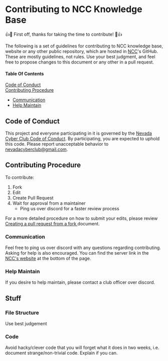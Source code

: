 # Contributing to NCC Knowledge Base

👍🎉 First off, thanks for taking the time to contribute! 🎉👍

The following is a set of guidelines for contributing to NCC knowledge base, website or any other public repository, which are hosted in [NCC](https://github.com/NevadaCyberClub)'s GitHub. These are mostly guidelines, not rules. Use your best judgment, and feel free to propose changes to this document or any other in a pull request.


#### Table Of Contents
[Code of Conduct](#code-of-conduct)   
[Contributing Procedure](#contributing-procedure)   
   - [Communication](#communication)
   - [Help Maintain](#help-maintain)

## Code of Conduct

This project and everyone participating in it is governed by the [Nevada Cyber Club Code of Conduct](CODE_OF_CONDUCT.md). By participating, you are expected to uphold this code. Please report unacceptable behavior to [nevadacyberclub@gmail.com](mailto:nevadacyberclub@gmail.com).


## Contributing Procedure

To contribute:
   1. Fork
   2. Edit
   3. Create Pull Request
   4. Wait for approval from a maintainer
      - Ping us over discord for a faster review process   

For a more detailed procedure on how to submit your edits, please review [Creating a pull request from a fork
](https://docs.github.com/en/pull-requests/collaborating-with-pull-requests/proposing-changes-to-your-work-with-pull-requests/creating-a-pull-request-from-a-fork) document.

### Communication
Feel free to ping us over discord with any questions regarding contributing.  Asking for help is also encouraged. You can find the server link in the [NCC's website](https://www.nevadacyberclub.com/) at the bottom of the page.

### Help Maintain
If you desire to help maintain, please contact a club officer over discord. 


## Stuff 

### File Structure
Use best judgement

### Code
Avoid hacky/clever code that you will forget what it does in two weeks, i.e. document strange/non-trivial code. Explain if you can.

